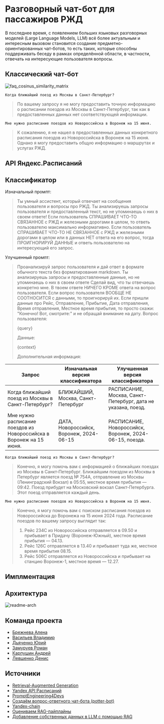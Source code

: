 # Разговорный чат-бот для пассажиров РЖД

В последнее время, с появлением больших языковых разговорных моделей (Large Language Models, LLM) всё более актуальным и интересным вызовом становится создание предметно-ориентированных чат-ботов, то есть таких, которые способны поддерживать беседу в рамках определённой области, в частности, отвечать на интересующие пользователя вопросы. 

## Классический чат-бот


![faq_cosinus_similarity_matrix](https://github.com/YurDuiachenko/readme-yandex/assets/72216941/27dbf822-1f42-451e-9f94-85f79ca4c5c3)


`Когда ближайший поезд из Москвы в Санкт-Петербург?`
> По вашему запросу я не могу предоставить точную информацию о расписании поездов из Москвы в Санкт-Петербург, так как в предоставленных данных нет соответствующей информации.


`Мне нужно расписание поездов из Новороссийска в Воронеж на 15 июня.`
> К сожалению, я не нашел в предоставленных данных конкретного расписания поездов из Новороссийска в Воронеж на 15 июня. Однако я могу предоставить общую информацию о маршрутах и услугах РЖД.


## API Яндекс.Расписаний


## Классификатор

Изначальный промпт: 
> Ты умный ассистент, который отвечает на сообщения пользователя и вопросы про РЖД.
Ты анализируешь запросы пользователя и предоставленный текст, но не упоминаешь о них в своем ответе!
Если пользователь СПРАШИВАЕТ ЧТО-ТО СВЯЗАННОЕ с РЖД и железными дорогами в целом, то ответь пользователю максимально информативно.
Если пользователь СПРАШИВАЕТ ЧТО-ТО НЕ СВЯЗАННОЕ с РЖД и железными дорогами в целом или в данных НЕТ ответа на его вопрос, тогда ПРОИГНОРИРУЙ ДАННЫЕ и ответь пользователю на интересующий его запрос.

Улучшенный промпт:
> Проанализируй запрос пользователя и дай ответ в формате обычного текста без форматирования markdown. Ты анализируешь запросы и предоставленные данные, но не упоминаешь о них в своем ответе Сделай вид, что ты отвечаешь конкретно мне. В твоем ответе НИЧЕГО КРОМЕ ответа на вопрос пользователя. Если вопрос пользователя ВООБЩЕ НЕ СООТНОСИТСЯ с данными, то проигнорируй их. Если пришли данные про Рейс, Отправление, Прибытие, Дата отправления, Время отправления, Местное время прибытия, то просто скажи: "Конечно! Вот, смотрите:" и не обращай внимание на дату.
> Вопрос пользователя:
>
> {query}
>
> Данные:
>
> {context}
>
> Дополнительная информация:

| Запрос | Изначальная версия классификатора | Улучшенная версия классификатора |
|--------------|-----------|------------|
| Когда ближайший поезд из Москвы в Санкт-Петербург? | БЛИЖАЙШИЙ, Москва, Санкт-Петербург | РАСПИСАНИЕ,       Москва, Санкт-Петербург, дата не указана, поезд. |
| Мне нужно расписание поездов из Новороссийска в Воронеж на 15 июня. | ДАТА, Новороссийск, Воронеж, 2024-06-15 | РАСПИСАНИЕ, Новороссийск, Воронеж, 2024-06-15, поезда. |


`Когда ближайший поезд из Москвы в Санкт-Петербург?`
> Конечно, я могу помочь вам с информацией о ближайших поездах из Москвы в Санкт‑Петербург.
Ближайшим поездом из Москвы в Петербург является поезд № 754A, отправление из Москвы (Ленинградский Вокзал) в 05:55, местное время прибытия — 09:42.
Поезд прибудет на Московский вокзал Санкт-Петербурга.
Этот поезд отправляется каждый день.


`Мне нужно расписание поездов из Новороссийска в Воронеж на 15 июня.`
> Конечно, я могу помочь вам с поиском расписания поездов из Новороссийска до Воронежа на 15 июня 2024 года.
> Расписание поездов по вашему запросу выглядит так:
> 1. Рейс 234C из Новороссийска отправляется в 09.50 и прибывает в Придачу (Воронеж-Южный), местное время прибытия — 04.13.
> 2. Рейс 126C отправляется в 13.40 и прибывает туда же, местное время прибытия 08.15.
> 3. Рейс 506C отправляется из Новороссийска и прибывает на станцию Воронеж-1, местное время — 12.27.

## Имплментация

## Архитектура
![readme-arch](https://github.com/YurDuiachenko/readme-yandex/assets/72216941/71d1680b-97ea-4613-9067-e168eb3f7cec)

## Команда проекта

* [Брежнева Алена](https://github.com/alenka192003)
* [Васильев Владимир](https://github.com/SilentMiver)
* [Дьяченко Юрий](https://github.com/YurDuiachenko)
* [Замуруев Роман](https://github.com/Zamuruev)
* [Карпушин Андрей](https://github.com/recwayer)
* [Левшенко Денис](https://github.com/kottzi)

## Источники

* [Retrieval-Augmented Generation](https://habr.com/ru/articles/772130/)
* [Yandex API Расписаний](https://yandex.ru/dev/rasp/raspapi/)
* [PromptEngineering4Devs](https://github.com/yandex-datasphere/PromptEngineering4Devs)
* [Создаём вопрос-ответного чат-бота (potter-bot)](https://github.com/yandex-datasphere/yatalks-potter-bot)
* [Yandex-chain](https://github.com/yandex-datasphere/yandex-chain)
* [Оцениваем RAG-пайплайны](https://habr.com/ru/articles/778166/)
* [Добавление собственных данных в LLM с помощью RAG](https://habr.com/ru/companies/wunderfund/articles/779748/)
